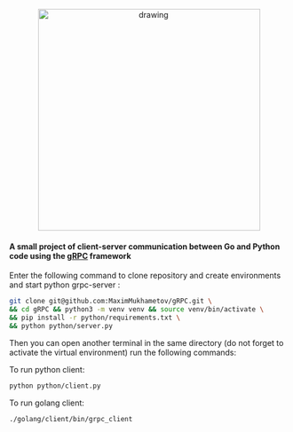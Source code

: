 <p align="center">
<img src="https://encrypted-tbn0.gstatic.com/images?q=tbn%3AANd9GcSrKJpP7aFWyCoQGBmfuBHSLCtukAPGsHAlfw&usqp=CAU" alt="drawing" width="400"/>
</p>

#### A small project of client-server communication between Go and Python code using the [gRPC](https://grpc.io/ "A high-performance, open source universal RPC framework") framework 

Enter the following command to clone repository and create environments and start python grpc-server :
```bash
git clone git@github.com:MaximMukhametov/gRPC.git \
&& cd gRPC && python3 -m venv venv && source venv/bin/activate \
&& pip install -r python/requirements.txt \
&& python python/server.py
```


Then you can open another terminal in the same directory 
(do not forget to activate the virtual environment)
run the following commands:

To run python client:
```bash
python python/client.py
```

To run golang client:
```bash
./golang/client/bin/grpc_client
```
